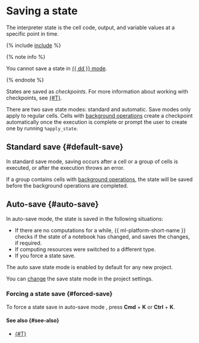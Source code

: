 # Saving a state

The interpreter state is the cell code, output, and variable values at a specific point in time.

{% include [include](../../_includes/datasphere/saving-variables-warn.md) %}

{% note info %}

You cannot save a state in [{{ dd }} mode](project.md#dedicated).

{% endnote %}

States are saved as _checkpoints_. For more information about working with checkpoints, see [{#T}](../operations/projects/checkpoints.md).

There are two save state modes: standard and automatic. Save modes only apply to regular cells. Cells with [background operations](async.md) create a checkpoint automatically once the execution is complete or prompt the user to create one by running `%apply_state`.

## Standard save {#default-save}

In standard save mode, saving occurs after a cell or a group of cells is executed, or after the execution throws an error.

If a group contains cells with [background operations](async.md), the state will be saved before the background operations are completed.

## Auto-save {#auto-save}

In auto-save mode, the state is saved in the following situations:

* If there are no computations for a while, {{ ml-platform-short-name }} checks if the state of a notebook has changed, and saves the changes, if required.
* If computing resources were switched to a different type.
* If you force a state save.

The auto save state mode is enabled by default for any new project.

You can [change](../operations/projects/update.md) the save state mode in the project settings.

### Forcing a state save {#forced-save}

To force a state save in auto-save mode , press **Cmd** + **K** or **Ctrl** + **K**.

#### See also {#see-also}

* [{#T}](../operations/projects/checkpoints.md)